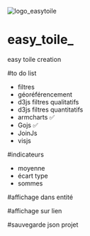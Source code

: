 ![logo_easytoile](https://github.com/toilemaker/easy_toile_/tree/main/logologo.png?raw=true)

# easy_toile_
easy toile creation

#to do list 
+ filtres
+ géoréférencement
+ d3js filtres qualitatifs
+ d3js filtres quantitatifs
+ armcharts ✅
+ Gojs ✅
+ JoinJs
+ visjs


#indicateurs
+ moyenne
+ écart type
+ sommes

#affichage dans entité

#affichage sur lien

#sauvegarde json projet